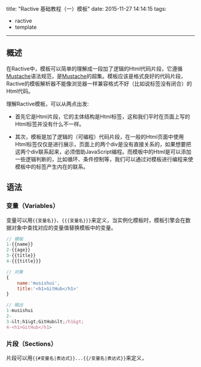 title: "Ractive 基础教程（一）模板"
date: 2015-11-27 14:14:15
tags: 
- ractive
- template
---
## 概述
在Ractive中，模板可以简单的理解成一段加了逻辑的Html代码片段，它遵循[Mustache](http://mustache.github.io/)语法规范，是[Mustache](http://mustache.github.io/)的超集。模板应该是格式良好的代码片段，Ractive的模板解析器不能像浏览器一样兼容格式不好（比如说标签没有闭合）的Html代码。

理解Ractive模板，可以从两点出发:

+ 首先它是Html片段，它的主体结构是Html标签，这和我们平时在页面上写的Html标签并没有什么不一样。

+ 其次，模板是加了逻辑的（可编程）代码片段，在一般的Html页面中使用Html标签仅仅是进行展示，页面上的两个div是没有直接关系的，如果想要把这两个div联系起来，必须借助JavaScript编程。而模板中的Html是可以添加一些逻辑判断的，比如循环、条件控制等，我们可以通过对模板进行编程来使模板中的标签产生内在的联系。

## 语法
### 变量（Variables）
变量可以用`{{变量名}}`、`{{{变量名}}}`来定义，当实例化模板时，模板引擎会在数据对象中查找对应的变量值替换模板中的变量。
``` javascript
// 模板
1-{{name}}
2-{{age}}
3-{{title}}
4-{{{title}}}

// 对象
{
	name:'musishui',
	title:'<h1>GitHub</h1>'
}

// 输出
1-musishui
2-
3-&lt;h1&gt;GitHub&lt;/h1&gt;
4-<h1>GitHub</h1>
```
### 片段（Sections）
片段可以用`{{#变量名|表达式}}...{{/变量名|表达式}}`来定义，
